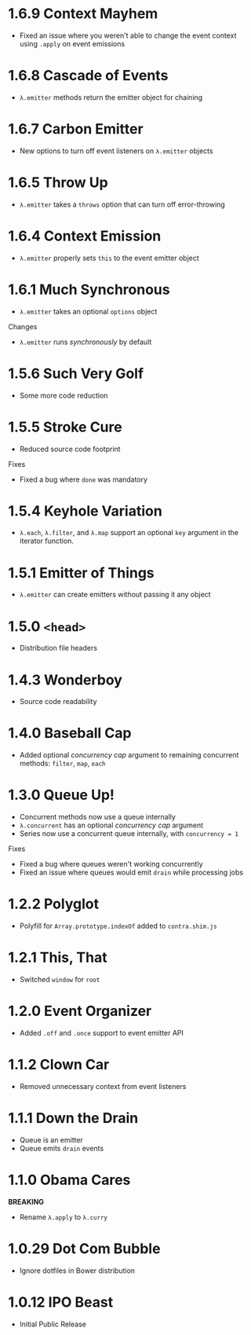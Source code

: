 # 1.6.9 Context Mayhem

- Fixed an issue where you weren't able to change the event context using `.apply` on event emissions

# 1.6.8 Cascade of Events

- `λ.emitter` methods return the emitter object for chaining

# 1.6.7 Carbon Emitter

- New options to turn off event listeners on `λ.emitter` objects

# 1.6.5 Throw Up

- `λ.emitter` takes a `throws` option that can turn off error-throwing

# 1.6.4 Context Emission

- `λ.emitter` properly sets `this` to the event emitter object

# 1.6.1 Much Synchronous

- `λ.emitter` takes an optional `options` object

Changes

- `λ.emitter` runs _synchronously_ by default

# 1.5.6 Such Very Golf

- Some more code reduction

# 1.5.5 Stroke Cure

- Reduced source code footprint

Fixes

- Fixed a bug where `done` was mandatory

# 1.5.4 Keyhole Variation

- `λ.each`, `λ.filter`, and `λ.map` support an optional `key` argument in the iterator function.

# 1.5.1 Emitter of Things

- `λ.emitter` can create emitters without passing it any object

# 1.5.0 `<head>`

- Distribution file headers

# 1.4.3 Wonderboy

- Source code readability

# 1.4.0 Baseball Cap

- Added optional _concurrency cap_ argument to remaining concurrent methods: `filter`, `map`, `each`

# 1.3.0 Queue Up!

- Concurrent methods now use a queue internally
- `λ.concurrent` has an optional _concurrency cap_ argument
- Series now use a concurrent queue internally, with `concurrency = 1`

Fixes

- Fixed a bug where queues weren't working concurrently
- Fixed an issue where queues would emit `drain` while processing jobs

# 1.2.2 Polyglot

- Polyfill for `Array.prototype.indexOf` added to `contra.shim.js`

# 1.2.1 This, That

- Switched `window` for `root`

# 1.2.0 Event Organizer

- Added `.off` and `.once` support to event emitter API

# 1.1.2 Clown Car

- Removed unnecessary context from event listeners

# 1.1.1 Down the Drain

- Queue is an emitter
- Queue emits `drain` events

# 1.1.0 Obama Cares

**BREAKING**

- Rename `λ.apply` to `λ.curry`

# 1.0.29 Dot Com Bubble

- Ignore dotfiles in Bower distribution

# 1.0.12 IPO Beast

- Initial Public Release
